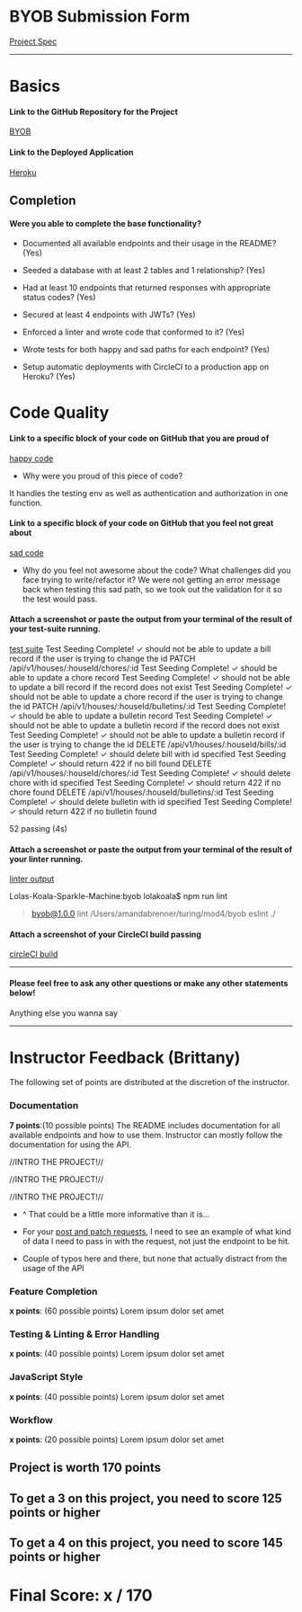 # BYOB Submission Form

[Project Spec](http://frontend.turing.io/projects/build-your-own-backend.html)

------

# Basics

#### Link to the GitHub Repository for the Project
[BYOB](https://github.com/NikBorn/byob)

#### Link to the Deployed Application
[Heroku](https://boyb-byob.herokuapp.com/)


## Completion

#### Were you able to complete the base functionality?

* Documented all available endpoints and their usage in the README?
(Yes)

* Seeded a database with at least 2 tables and 1 relationship?
(Yes)

* Had at least 10 endpoints that returned responses with appropriate status codes?
(Yes)

* Secured at least 4 endpoints with JWTs?
(Yes)

* Enforced a linter and wrote code that conformed to it?
(Yes)

* Wrote tests for both happy and sad paths for each endpoint?
(Yes)

* Setup automatic deployments with CircleCI to a production app on Heroku?
(Yes)

# Code Quality

#### Link to a specific block of your code on GitHub that you are proud of
[happy code](https://github.com/NikBorn/byob/blob/master/server.js#L29-L56)

* Why were you proud of this piece of code?

It handles the testing env as well as authentication and authorization in one function.

#### Link to a specific block of your code on GitHub that you feel not great about
[sad code](https://github.com/NikBorn/byob/blob/master/test/routes.spec.js#L144-L151)

* Why do you feel not awesome about the code? What challenges did you face trying to write/refactor it?
We were not getting an error message back when testing this sad path, so we took out the validation for it so the test would pass.

#### Attach a screenshot or paste the output from your terminal of the result of your test-suite running.

[test suite]()
Test Seeding Complete!
      ✓ should not be able to update a bill record if the user is trying to change the id
    PATCH /api/v1/houses/:houseId/chores/:id
Test Seeding Complete!
      ✓ should be able to update a chore record
Test Seeding Complete!
      ✓ should not be able to update a bill record if the record does not exist
Test Seeding Complete!
      ✓ should not be able to update a chore record if the user is trying to change the id
    PATCH /api/v1/houses/:houseId/bulletins/:id
Test Seeding Complete!
      ✓ should be able to update a bulletin record
Test Seeding Complete!
      ✓ should not be able to update a bulletin record if the record does not exist
Test Seeding Complete!
      ✓ should not be able to update a bulletin record if the user is trying to change the id
    DELETE /api/v1/houses/:houseId/bills/:id
Test Seeding Complete!
      ✓ should delete bill with id specified
Test Seeding Complete!
      ✓ should return 422 if no bill found
    DELETE /api/v1/houses/:houseId/chores/:id
Test Seeding Complete!
      ✓ should delete chore with id specified
Test Seeding Complete!
      ✓ should return 422 if no chore found
    DELETE /api/v1/houses/:houseId/bulletins/:id
Test Seeding Complete!
      ✓ should delete bulletin with id specified
Test Seeding Complete!
      ✓ should return 422 if no bulletin found


  52 passing (4s)

#### Attach a screenshot or paste the output from your terminal of the result of your linter running.

[linter output]()

Lolas-Koala-Sparkle-Machine:byob lolakoala$ npm run lint

> byob@1.0.0 lint /Users/amandabrenner/turing/mod4/byob
> eslint ./

#### Attach a screenshot of your CircleCI build passing

[circleCI build](https://github.com/NikBorn/byob/blob/master/assests/Screen%20Shot%202017-12-15%20at%2012.44.35%20PM.png)

-----

#### Please feel free to ask any other questions or make any other statements below!

Anything else you wanna say


-----


# Instructor Feedback (Brittany)

The following set of points are distributed at the discretion of the instructor.

### Documentation

**7 points**:(10 possible points) The README includes documentation for all available endpoints and how to use them. Instructor can mostly follow the documentation for using the API.

//INTRO THE PROJECT!//

//INTRO THE PROJECT!//

//INTRO THE PROJECT!//

* ^ That could be a little more informative than it is...

* For your [post and patch requests](https://github.com/NikBorn/byob/blob/master/README.md#post-houses), I need to see an example of what kind of data I need to pass in with the request, not just the endpoint to be hit.

* Couple of typos here and there, but none that actually distract from the usage of the API


### Feature Completion

**x points**: (60 possible points) Lorem ipsum dolor set amet

### Testing & Linting & Error Handling

**x points**: (40 possible points) Lorem ipsum dolor set amet

### JavaScript Style

**x points**: (40 possible points) Lorem ipsum dolor set amet

### Workflow

**x points**: (20 possible points) Lorem ipsum dolor set amet

## Project is worth 170 points

## To get a 3 on this project, you need to score 125 points or higher
## To get a 4 on this project, you need to score 145 points or higher

# Final Score: x / 170
